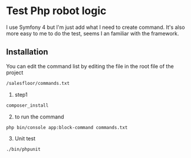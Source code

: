 # Test Php robot logic

I use Symfony 4 but I'm just add what I need to create command.
It's also more easy to me to do the test, seems I an familiar with the framework.

## Installation
You can edit the command list by editing the file in the root file of the project
```bash
/salesfloor/commands.txt
```

1) step1
```bash
composer_install
```

2) to run the command
```bash
php bin/console app:block-command commands.txt 
```

3) Unit test
```bash
./bin/phpunit
```
